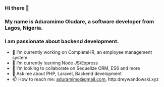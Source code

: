 ### Hi there 👋

### My name is Aduramimo Oludare, a software developer from Lagos, Nigeria.


### I am passionate about backend development.

- 🔭 I’m currently working on CompleteHR, an employee management system
- 🌱 I’m currently learning Node JS/Express
- 👯 I’m looking to collaborate on Sequelize ORM, ES6 and more
- 💬 Ask me about PHP, Laravel, Backend development
- 📫 How to reach me: aduramimo@gmail.com, http:dreywandowski.xyz





<!--
**dreywandowski/dreywandowski** is a ✨ _special_ ✨ repository because its `README.md` (this file) appears on your GitHub profile.

Here are some ideas to get you started:

- 🔭 I’m currently working on ...
- 🌱 I’m currently learning ...
- 👯 I’m looking to collaborate on ...
- 🤔 I’m looking for help with ...
- 💬 Ask me about ...
- 📫 How to reach me: ...
- 😄 Pronouns: ...
- ⚡ Fun fact: ...
-->
